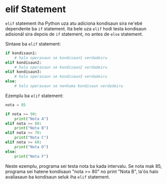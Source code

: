 # elif Statement

`elif` statement iha Python uza atu adiciona kondisaun sira ne'ebé dependente ba `if` statement. Ita bele uza `elif` hodi testa kondisaun adisionál sira depois de `if` statement, no antes de `else` statement.

Sintaxe ba `elif` statement:

```python
if kondisaun1:
    # halo operasaun se kondisaun1 verdadeiru
elif kondisaun2:
    # halo operasaun se kondisaun2 verdadeiru
elif kondisaun3:
    # halo operasaun se kondisaun3 verdadeiru
else:
    # halo operasaun se nenhuma kondisaun verdadeiru
```

Ezemplu ba `elif` statement:

```python
nota = 85

if nota >= 90:
    print("Nota A")
elif nota >= 80:
    print("Nota B")
elif nota >= 70:
    print("Nota C")
elif nota >= 60:
    print("Nota D")
else:
    print("Nota F")
```

Neste ezemplu, programa sei testa nota ba kada intervalu. Se nota mak 85, programa sei hatene kondisaun "nota >= 80" no print "Nota B", la'ós halo avaliasaun ba kondisaun seluk iha `elif` statement.
